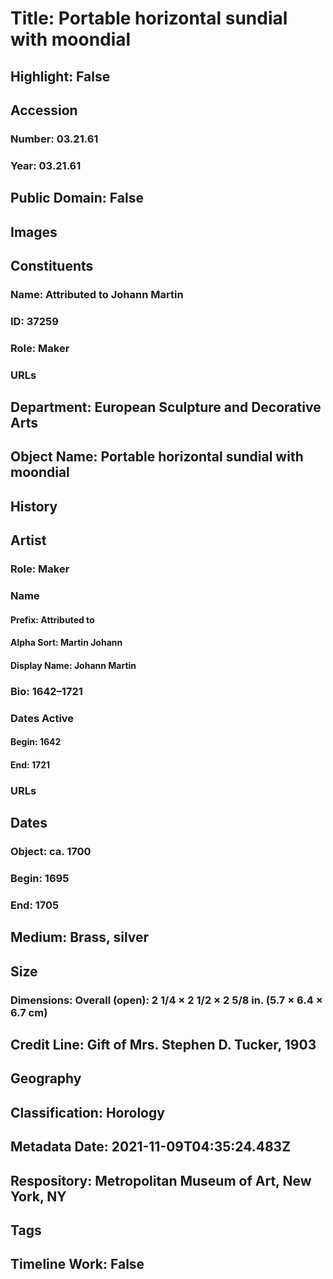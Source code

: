 # Title: Portable horizontal sundial with moondial
## Highlight: False
## Accession
### Number: 03.21.61
### Year: 03.21.61
## Public Domain: False
## Images
## Constituents
### Name: Attributed to Johann Martin
### ID: 37259
### Role: Maker
### URLs
## Department: European Sculpture and Decorative Arts
## Object Name: Portable horizontal sundial with moondial
## History
## Artist
### Role: Maker
### Name
#### Prefix: Attributed to
#### Alpha Sort: Martin Johann
#### Display Name: Johann Martin
### Bio: 1642–1721
### Dates Active
#### Begin: 1642
#### End: 1721
### URLs
## Dates
### Object: ca. 1700
### Begin: 1695
### End: 1705
## Medium: Brass, silver
## Size
### Dimensions: Overall (open): 2 1/4 × 2 1/2 × 2 5/8 in. (5.7 × 6.4 × 6.7 cm)
## Credit Line: Gift of Mrs. Stephen D. Tucker, 1903
## Geography
## Classification: Horology
## Metadata Date: 2021-11-09T04:35:24.483Z
## Respository: Metropolitan Museum of Art, New York, NY
## Tags
## Timeline Work: False